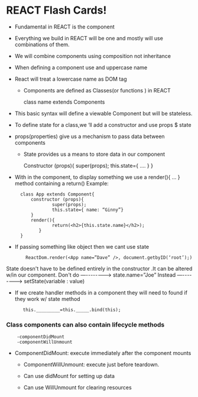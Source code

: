 # REACT Flash Cards!

- Fundamental in REACT is the component 
- Everything we build in REACT will be one and mostly will use combinations of them.
- We will combine components using composition not inheritance
- When defining a component use and uppercase name
- React will treat a lowercase name as DOM tag

  - Components are defined as Classes(or functions ) in REACT

      class name extends Components

- This basic syntax will define a viewable Component but will be stateless.
- To define state for a class,we ‘ll add a constructor and use props $ state
- props(properties) give us a mechanism to pass data between components
  - State provides us a means to store data in our component

      Constructor (props){
            super(props);
            this.state={  ....    }
      }

- With in the component, to display something we use a render(){ ... }  method containing a  return()
Example:


        class App extends Component{
            constructor (props){
                    super(props);
                    this.state={ name: “Ginny”}
            }
            render(){
                    return(<h2>{this.state.name}</h2>);  
               }
        }
- If passing something like object then we cant use state

          ReactDom.render(<App name=”Dave” />, document.getbyID(‘root’);)

State doesn't have to be defined entirely in the constructor .It can be altered w/in our component.
            Don't do —-------->   state.name=”Joe”
            Instead —-------->     setState(variable :   value)
- If we create handler methods in a component they will need to found if they work w/ state method

         this._________=this._____.bind(this);

### Class components can also contain lifecycle methods
        -componentDidMount
        -componentWillUnmount
- ComponentDidMount: execute immediately after the component  mounts
  - ComponentWillUnmount: execute just before teardown.
  
  - Can use didMount for setting up data
  - Can use WillUnmount for clearing resources
